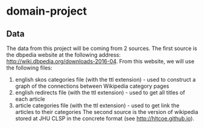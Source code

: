 # domain-project

## Data

The data from this project will be coming from 2 sources.  The first source is the dbpedia website at the following address: http://wiki.dbpedia.org/downloads-2016-04.  From this website, we will use the following files:
1. english skos categories file (with the ttl extension) - used to construct a graph of the connections between Wikipedia category pages
2. english redirects file (with the ttl extension) - used to get all titles of each article
3. article categories file (with the ttl extension) - used to get link the articles to their categories
The second source is the version of wikipedia stored at JHU CLSP in the concrete format (see http://hltcoe.github.io).

